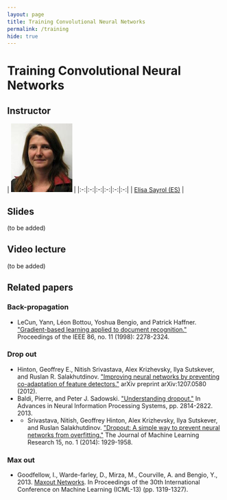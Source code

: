 ```yaml
---
layout: page
title: Training Convolutional Neural Networks
permalink: /training
hide: true
---
```


# Training Convolutional Neural Networks

## Instructor

|  ![Elisa Sayrol][ElisaSayrol-photo]  |
|:-:|:-:|:-:|:-:|:-:|:-:|
| [Elisa Sayrol (ES)][ElisaSayrol-web]  |

[ElisaSayrol-web]: https://imatge.upc.edu/web/people/elisa-sayrol

[ElisaSayrol-photo]: img/instructors/ElisaSayrol.jpg "Elisa Sayrol"

## Slides

(to be added)

## Video lecture

(to be added)



## Related papers

### Back-propagation

* LeCun, Yann, Léon Bottou, Yoshua Bengio, and Patrick Haffner. ["Gradient-based learning applied to document recognition."](http://yann.lecun.com/exdb/publis/pdf/lecun-01a.pdf) Proceedings of the IEEE 86, no. 11 (1998): 2278-2324.

### Drop out
* Hinton, Geoffrey E., Nitish Srivastava, Alex Krizhevsky, Ilya Sutskever, and Ruslan R. Salakhutdinov. ["Improving neural networks by preventing co-adaptation of feature detectors."](http://arxiv.org/abs/1207.0580) arXiv preprint arXiv:1207.0580 (2012).
* Baldi, Pierre, and Peter J. Sadowski. ["Understanding dropout."](http://papers.nips.cc/paper/4878-understanding-dropout) In Advances in Neural Information Processing Systems, pp. 2814-2822. 2013.
* * Srivastava, Nitish, Geoffrey Hinton, Alex Krizhevsky, Ilya Sutskever, and Ruslan Salakhutdinov. ["Dropout: A simple way to prevent neural networks from overfitting."](http://www.cs.utoronto.ca/~hinton/absps/JMLRdropout.pdf) The Journal of Machine Learning Research 15, no. 1 (2014): 1929-1958.

### Max out
* Goodfellow, I., Warde-farley, D., Mirza, M., Courville, A. and Bengio, Y., 2013. [Maxout Networks](http://www.jmlr.org/proceedings/papers/v28/goodfellow13.pdf). In Proceedings of the 30th International Conference on Machine Learning (ICML-13) (pp. 1319-1327).
